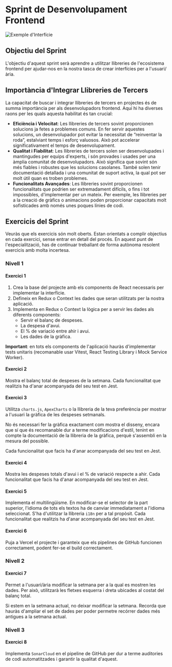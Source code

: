 # Sprint de Desenvolupament Frontend

![Exemple d'Interfície](../S8-Inprocode/src/assets/Imatge1S8.jpg)

## Objectiu del Sprint
L'objectiu d'aquest sprint serà aprendre a utilitzar llibreries de l'ecosistema frontend per ajudar-nos en la nostra tasca de crear interfícies per a l'usuari/ària.

## Importància d'Integrar Llibreries de Tercers

La capacitat de buscar i integrar llibreries de tercers en projectes és de summa importància per als desenvolupadors frontend. Aquí hi ha diverses raons per les quals aquesta habilitat és tan crucial:

- **Eficiència i Velocitat**: Les llibreries de tercers sovint proporcionen solucions ja fetes a problemes comuns. En fer servir aquestes solucions, un desenvolupador pot evitar la necessitat de “reinventar la roda”, estalviant temps i esforç valuosos. Això pot accelerar significativament el temps de desenvolupament.
- **Qualitat i Fiabilitat**: Les llibreries de tercers solen ser desenvolupades i mantingudes per equips d'experts, i són provades i usades per una àmplia comunitat de desenvolupadors. Això significa que sovint són més fiables i robustes que les solucions casolanes. També solen tenir documentació detallada i una comunitat de suport activa, la qual pot ser molt útil quan es troben problemes.
- **Funcionalitats Avançades**: Les llibreries sovint proporcionen funcionalitats que podrien ser extremadament difícils, o fins i tot impossibles, d'implementar per un mateix. Per exemple, les llibreries per a la creació de gràfics o animacions poden proporcionar capacitats molt sofisticades amb només unes poques línies de codi.

## Exercicis del Sprint

Veuràs que els exercicis són molt oberts. Estan orientats a complir objectius en cada exercici, sense entrar en detall del procés. En aquest punt de l'especialització, has de continuar treballant de forma autònoma resolent exercicis amb molta incertesa.

### Nivell 1

#### Exercici 1
1. Crea la base del projecte amb els components de React necessaris per implementar la interfície.
2. Defineix en Redux o Context les dades que seran utilitzats per la nostra aplicació.
3. Implementa en Redux o Context la lògica per a servir les dades als diferents components:
   - Servir el balanç de despeses.
   - La despesa d'avui.
   - El % de variació entre ahir i avui.
   - Les dades de la gràfica.

**Important**: en tots els components de l'aplicació hauràs d'implementar tests unitaris (recomanable usar Vitest, React Testing Library i Mock Service Worker).

#### Exercici 2
Mostra el balanç total de despeses de la setmana. Cada funcionalitat que realitzis ha d'anar acompanyada del seu test en Jest.

#### Exercici 3
Utilitza `charts.js`, `ApexCharts` o la llibreria de la teva preferència per mostrar a l'usuari la gràfica de les despeses setmanals.

No és necessari fer la gràfica exactament com mostra el disseny, encara que sí que és recomanable dur a terme modificacions d'estil, tenint en compte la documentació de la llibreria de la gràfica, perquè s'assembli en la mesura del possible.

Cada funcionalitat que facis ha d'anar acompanyada del seu test en Jest.

#### Exercici 4
Mostra les despeses totals d'avui i el % de variació respecte a ahir. Cada funcionalitat que facis ha d'anar acompanyada del seu test en Jest.

#### Exercici 5
Implementa el multilingüisme. En modificar-se el selector de la part superior, l'idioma de tots els textos ha de canviar immediatament a l'idioma seleccionat. S'ha d'utilitzar la llibreria `i18n` per a tal propòsit. Cada funcionalitat que realitzis ha d'anar acompanyada del seu test en Jest.

#### Exercici 6
Puja a Vercel el projecte i garanteix que els pipelines de GitHub funcionen correctament, podent fer-se el build correctament.

### Nivell 2

#### Exercici 7
Permet a l'usuari/ària modificar la setmana per a la qual es mostren les dades. Per això, utilitzarà les fletxes esquerra i dreta ubicades al costat del balanç total.

Si estem en la setmana actual, no deixar modificar la setmana. Recorda que hauràs d'ampliar el set de dades per poder permetre recórrer dades més antigues a la setmana actual.

### Nivell 3

#### Exercici 8
Implementa `SonarCloud` en el pipeline de GitHub per dur a terme auditories de codi automatitzades i garantir la qualitat d'aquest.

